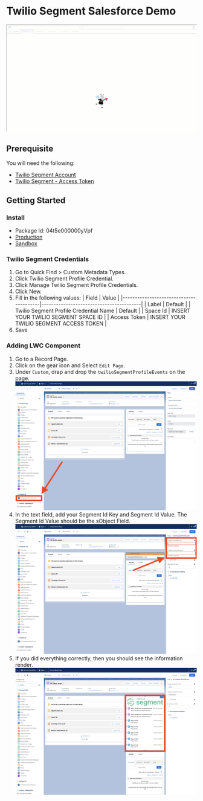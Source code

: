 # Twilio Segment Salesforce Demo

![](./assets/Twilio-Segment-Salesforce-Demo.gif)
## Prerequisite

You will need the following:
- [Twilio Segment Account](https://segment.com/)
- [Twilio Segment - Access Token](https://segment.com/docs/personas/profile-api/#configure-access)

## Getting Started

### Install
- Package Id: 04t5e000000yVpf
- [Production](https://login.salesforce.com/packaging/installPackage.apexp?p0=04t5e000000yVpf)
- [Sandbox](https://test.salesforce.com/packaging/installPackage.apexp?p0=04t5e000000yVpf)

### Twilio Segment Credentials

1. Go to Quick Find > Custom Metadata Types.
2. Click Twilio Segment Profile Credential.
3. Click Manage Twilio Segment Profile Credentials.
4. Click New.
5. Fill in the following values:
| Field                                  | Value                                   |
|----------------------------------------|-----------------------------------------|
| Label                                  | Default                                 |
| Twilio Segment Profile Credential Name | Default                                 |
| Space Id                               | INSERT YOUR TWILIO SEGMENT SPACE ID     |
| Access Token                           | INSERT YOUR TWILIO SEGMENT ACCESS TOKEN |
6. Save

### Adding LWC Component 

1. Go to a Record Page.
2. Click on the gear icon and Select `Edit Page`.
3. Under `Custom`, drap and drop the `twilioSegmentProfileEvents` on the page.
![](./assets/LWCComponentPart1.png)
4. In the text field, add your Segment Id Key and Segment Id Value. The Segment Id Value should be the sObject Field.
![](./assets/LWCComponentPart2.png)
5. If you did everything correctly, then you should see the information render.
![](./assets/LWCComponentPart3.png)